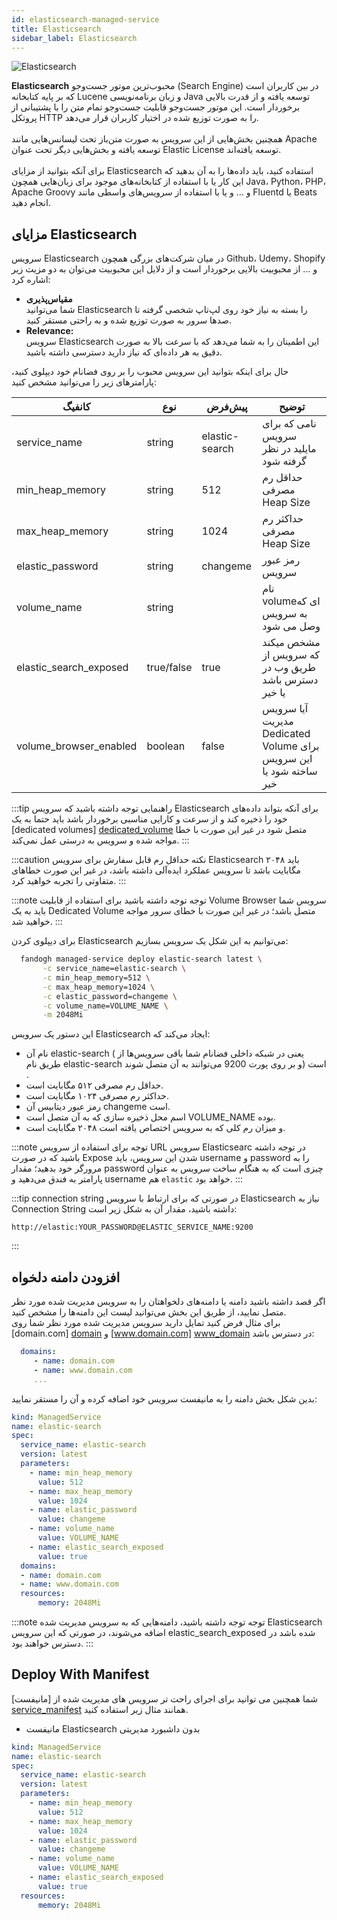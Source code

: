 ```yaml
---
id: elasticsearch-managed-service
title: Elasticsearch
sidebar_label: Elasticsearch 
---
```


![Elasticsearch](/img/docs/elasticsearch-managed-service.svg "Elasticsearch")

**Elasticsearch** محبوب‌ترین موتور جست‌و‌جو (Search Engine) در بین کاربران است که بر پایه کتابخانه Lucene و زبان برنامه‌نویسی Java توسعه یافته و از قدرت بالایی برخوردار است. این موتور جست‌و‌جو قابلیت جست‌و‌جو تمام متن را با پشتیبانی از پروتکل HTTP را به صورت توزیع شده در اختیار کاربران قرار می‌دهد.<br/><br/>
همچنین بخش‌هایی از این سرویس به صورت متن‌باز تحت لیسانس‌هایی مانند Apache توسعه یافته و بخش‌هایی دیگر تحت عنوان Elastic License توسعه یافته‌اند.<br/><br/>
برای آنکه بتوانید از مزایای Elasticsearch استفاده کنید، باید داده‌ها را به آن بدهید که این کار یا با استفاده از کتابخانه‌های موجود برای زبان‌هایی همچون Java، Python، PHP، Apache Groovy و ...   و یا با استفاده از سرویس‌های واسطی مانند Fluentd یا Beats انجام دهید.

## مزایای Elasticsearch

سرویس Elasticsearch در میان شرکت‌های بزرگی همچون Github، Udemy، Shopify و ... از محبوبیت‌ بالایی برخوردار است و از دلایل این محبوبیت می‌توان به دو مزیت زیر اشاره کرد:
- **مقیاس‌پذیری**<br/>شما می‌توانید Elasticsearch را بسته به نیاز خود روی لپ‌تاپ شخصی گرفته تا صدها سرور به صورت توزیع شده و به راحتی مستقر کنید.
- **Relevance:**<br/>سرویس Elasticsearch این اطمینان را به شما می‌دهد که با سرعت بالا به صورت دقیق به هر داده‌ای که نیاز دارید دسترسی داشته باشید.

حال برای اینکه بتوانید این سرویس محبوب را بر روی فضانام خود دیپلوی کنید، پارامتر‌های زیر را می‌توانید مشخص کنید:

|کانفیگ|نوع|پیش‌فرض|توضیح|
|---	|---	|---	|---	|
|service_name| string| elastic-search| نامی که برای سرویس مایلید در نظر گرفته شود|
|min_heap_memory| string| 512 | حداقل رم مصرفی Heap Size |
|max_heap_memory| string| 1024| حداکثر رم مصرفی Heap Size |
|elastic_password| string| changeme| رمز عبور سرویس |
|volume_name| string| | نام volumeای که به سرویس وصل می شود |
|elastic_search_exposed| true/false| true | مشخص میکند که سرویس از طریق وب در دسترس باشد یا خیر|
|volume_browser_enabled| boolean| false| آیا سرویس مدیریت Dedicated Volume برای این سرویس ساخته شود یا خیر|

:::tip راهنمایی
توجه داشته باشید که سرویس ‌Elasticsearch برای آنکه بتواند داده‌های خود را ذخیره کند و از سرعت و کارایی مناسبی برخوردار باشد باید حتما به یک [dedicated volumes] [dedicated_volume] متصل شود در غیر این صورت با خطا مواجه شده و سرویس به درستی عمل نمی‌کند.
:::

:::caution نکته
حداقل رم قابل سفارش برای سرویس Elasticsearch باید ۲۰۴۸ مگابایت باشد تا سرویس عملکرد ایده‌آلی داشته باشد، در غیر این صورت خطاهای متفاوتی را تجربه خواهید کرد.
:::

:::note توجه
توجه داشته باشید برای استفاده از قابلیت Volume Browser سرویس شما باید به یک Dedicated Volume متصل باشد؛ در غیر این صورت با خطای سرور مواجه خواهید شد.
:::

برای دیپلوی کردن Elasticsearch می‌توانیم به این شکل یک سرویس بسازیم:

```bash
  fandogh managed-service deploy elastic-search latest \
       -c service_name=elastic-search \
       -c min_heap_memory=512 \
       -c max_heap_memory=1024 \
       -c elastic_password=changeme \
       -c volume_name=VOLUME_NAME \
       -m 2048Mi
```

این دستور یک سرویس Elasticsearch ایجاد می‌کند که:
- نام آن elastic-search ( یعنی در شبکه داخلی فضانام شما باقی سرویس‌ها از طریق نام elastic-search و بر روی پورت 9200 می‌توانند به آن متصل شوند) است .
- حداقل رم مصرفی ۵۱۲ مگابایت است.
- حداکثر رم مصرفی ۱۰۲۴ مگابایت است.
- رمز عبور دیتابیس آن changeme است.
- اسم محل ذخیره سازی که به آن متصل است VOLUME_NAME بوده.
- و میزان رم کلی که به سرویس اختصاص یافته است ۲۰۴۸ مگابایت است.

:::note توجه
برای استفاده از سرویس URL سرویس Elasticsearc در توجه داشته باشید که در صورت Expose شدن این سرویس، باید username و password را به مرورگر خود بدهید؛ مقدار password چیزی است که به هنگام ساخت سرویس به عنوان پارامتر به فندق می‌دهید و username هم `elastic` خواهد بود.
:::

:::tip connection string
 در صورتی که برای ارتباط با سرویس Elasticsearch نیاز به Connection String داشته باشید، مقدار آن به شکل زیر است:
```http
http://elastic:YOUR_PASSWORD@ELASTIC_SERVICE_NAME:9200
```
:::

## افزودن دامنه دلخواه
اگر قصد داشته باشید دامنه یا دامنه‌های دلخواهتان را به سرویس مدیریت شده مورد نظر متصل نمایید، از طریق این بخش می‌توانید لیست این دامنه‌ها را مشخص کنید.<br/>
برای مثال فرض کنید تمایل دارید سرویس مدیریت شده مورد نظر شما روی  [domain.com] [domain]  و  [www.domain.com] [www_domain]  در دسترس باشد:

```yaml
  domains:
     - name: domain.com
     - name: www.domain.com
     ...
```

بدین شکل بخش دامنه را به مانیفست سرویس خود اضافه کرده و آن را مستقر نمایید:

```yaml title="elasticsearch_deployment.yml"
kind: ManagedService
name: elastic-search
spec:
  service_name: elastic-search
  version: latest
  parameters:
    - name: min_heap_memory
      value: 512
    - name: max_heap_memory
      value: 1024
    - name: elastic_password
      value: changeme
    - name: volume_name
      value: VOLUME_NAME
    - name: elastic_search_exposed
	  value: true
  domains:
  - name: domain.com
  - name: www.domain.com
  resources:
      memory: 2048Mi
```

:::note توجه
توجه داشته باشید، دامنه‌هایی که به سرویس مدیریت شده Elasticsearch اضافه می‌شوند، در صورتی که این سرویس elastic_search_exposed شده باشد در دسترس خواهند بود.
:::

## Deploy With Manifest
  
شما همچنین می توانید برای اجرای راحت تر سرویس های مدیریت شده از [مانیفست] [service_manifest] همانند مثال زیر استفاده کنید.

- مانیفست Elasticsearch بدون داشبورد مدیریتی

```yaml title="elasticsearch_deployment.yml"
kind: ManagedService
name: elastic-search
spec:
  service_name: elastic-search
  version: latest
  parameters:
    - name: min_heap_memory
      value: 512
    - name: max_heap_memory
      value: 1024
    - name: elastic_password
      value: changeme
    - name: volume_name
      value: VOLUME_NAME
    - name: elastic_search_exposed
	  value: true
  resources:
      memory: 2048Mi
```

[dedicated_volume]: /docs/volumes/dedicated-volume
[www_domain]: http://www.domain.com
[domain]: http://domain.com
[service_manifest]: /docs/services/service-manifest

